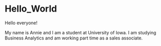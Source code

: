 # Hello_World

Hello everyone!

My name is Annie and I am a student at University of Iowa. I am studying Business Analytics and am working part time as a sales associate. 
